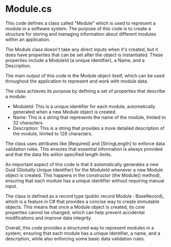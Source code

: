 # Module.cs

This code defines a class called "Module" which is used to represent a module in a software system. The purpose of this code is to create a structure for storing and managing information about different modules within an application.

The Module class doesn't take any direct inputs when it's created, but it does have properties that can be set after the object is instantiated. These properties include a ModuleId (a unique identifier), a Name, and a Description.

The main output of this code is the Module object itself, which can be used throughout the application to represent and work with module data.

The class achieves its purpose by defining a set of properties that describe a module:

- ModuleId: This is a unique identifier for each module, automatically generated when a new Module object is created.
- Name: This is a string that represents the name of the module, limited to 32 characters.
- Description: This is a string that provides a more detailed description of the module, limited to 128 characters.

The class uses attributes like [Required] and [StringLength] to enforce data validation rules. This ensures that essential information is always provided and that the data fits within specified length limits.

An important aspect of this code is that it automatically generates a new Guid (Globally Unique Identifier) for the ModuleId whenever a new Module object is created. This happens in the constructor (the Module() method), ensuring that each module has a unique identifier without requiring manual input.

The class is defined as a record type (public record Module : BaseRecord), which is a feature in C# that provides a concise way to create immutable objects. This means that once a Module object is created, its core properties cannot be changed, which can help prevent accidental modifications and improve data integrity.

Overall, this code provides a structured way to represent modules in a system, ensuring that each module has a unique identifier, a name, and a description, while also enforcing some basic data validation rules.
